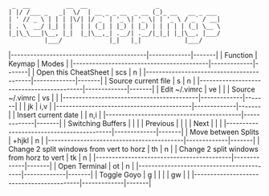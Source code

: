 ````
 _  __          __  __                   _                 
| |/ /___ _   _|  \/  | __ _ _ __  _ __ (_)_ __   __ _ ___ 
| ' // _ \ | | | |\/| |/ _` | '_ \| '_ \| | '_ \ / _` / __|
| . \  __/ |_| | |  | | (_| | |_) | |_) | | | | | (_| \__ \
|_|\_\___|\__, |_|  |_|\__,_| .__/| .__/|_|_| |_|\__, |___/
          |___/             |_|   |_|            |___/     
````

|------------------------------------------|-------------|-------|
| Function                                 | Keymap      | Modes |
|------------------------------------------|-------------|-------|
| Open this CheatSheet                     | <leader>scs | n     |
|------------------------------------------|-------------|-------|
| Source current file                      | <leader>s   | n     |
|------------------------------------------|-------------|-------|
| Edit ~/.vimrc                            | <leader>ve  |       |
| Source ~/.vimrc                          | <leader>vs  |       |
|------------------------------------------|-------------|-------|
| <ESC>                                    | jk          | i,v   |
|------------------------------------------|-------------|-------|
| Insert current date                      | <F3>        | n,i   |
|------------------------------------------|-------------|-------|
| Switching Buffers                        |             |       |
| Previous                                 | <PageUp>    |       |
| Next                                     | <PageDown>  |       |
|------------------------------------------|-------------|-------|
| Move between Splits                      | <CTRL>+hjkl | n     |
|------------------------------------------|-------------|-------|
| Change 2 split windows from vert to horz | <leader>th  | n     |
| Change 2 split windows from horz to vert | <leader>tk  | n     |
|------------------------------------------|-------------|-------|
| Open Terminal                            | <leader>ot  | n     |
|------------------------------------------|-------------|-------|
| Toggle Goyo                              | <LEADER>g   |       |
|                                          | <LEADER>gw  |       |
|------------------------------------------|-------------|-------|


